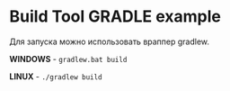 # Build Tool GRADLE example

Для запуска можно использовать враппер gradlew.

**WINDOWS** - `gradlew.bat build`

**LINUX** - `./gradlew build`